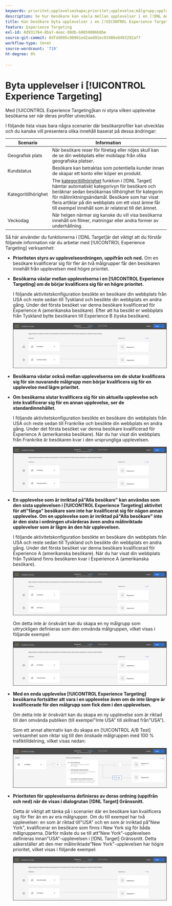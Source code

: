 ```yaml
---
keywords: prioritet;upplevelseskapa;prioritet;upplevelse;målgrupp;upplevelse;växla upplevelser;kompositör för visuell upplevelse
description: Se hur besökare kan växla mellan upplevelser i en [!DNL Adobe Target] [!UICONTROL Experience Targeting] (XT) i takt med att deras profiler utvecklas.
title: Kan besökare byta upplevelser i en [!UICONTROL Experience Targeting] Aktivitet?
feature: Experience Targeting
exl-id: 8d931764-8ba7-4eac-99db-60659086b8be
source-git-commit: 0dfdd995c00961ed2aed91ec03406e8493292af7
workflow-type: tm+mt
source-wordcount: '719'
ht-degree: 0%

---
```


# Byta upplevelser i [!UICONTROL Experience Targeting]

Med [!UICONTROL Experience Targeting]kan ni styra vilken upplevelse besökarna ser när deras profiler utvecklas.

I följande lista visas bara några scenarier där besökarprofiler kan utvecklas och du kanske vill presentera olika innehåll baserat på dessa ändringar:

| Scenario | Information |
|--- |--- |
| Geografisk plats | När besökare reser för företag eller nöjes skull kan de se din webbplats eller mobilapp från olika geografiska platser. |
| Kundstatus | Besökare kan betraktas som potentiella kunder innan de skapar ett konto eller köper en produkt. |
| Kategoritillhörighet | The [kategoritillhörighet](/help/main/c-target/c-visitor-profile/category-affinity.md) funktion i [!DNL Target] hämtar automatiskt kategorivyn för besökare och beräknar sedan besökarnas tillhörighet för kategorin för målinriktningsändamål. Besökare som har visat flera artiklar på din webbplats om ett visst ämne får till exempel innehåll som är relaterat till det ämnet. |
| Veckodag | När helgen närmar sig kanske du vill visa besökarna innehåll om filmer, matningar eller andra former av underhållning. |

Så här använder du funktionerna i [!DNL Target]är det viktigt att du förstår följande information när du arbetar med [!UICONTROL Experience Targeting] verksamhet:

* **Prioriteten styrs av upplevelseordningen, uppifrån och ned.** Om en besökare kvalificerar sig för fler än två målgrupper får den besökaren innehåll från upplevelsen med högre prioritet.
* **Besökarna växlar mellan upplevelserna i en [!UICONTROL Experience Targeting] om de börjar kvalificera sig för en högre prioritet.**

  I följande aktivitetskonfiguration besökte en besökare din webbplats från USA och reste sedan till Tyskland och besökte din webbplats en andra gång. Under det första besöket var denna besökare kvalificerad för Experience A (amerikanska besökare). Efter att ha besökt er webbplats från Tyskland bytte besökaren till Experience B (tyska besökare).

  ![Prioritet US > Tyskland](/help/main/c-activities/t-experience-target/t-xt-create/assets/xt_priority_us_germany-new.png)

* **Besökarna växlar också mellan upplevelserna om de slutar kvalificera sig för sin nuvarande målgrupp men börjar kvalificera sig för en upplevelse med lägre prioritet.**
* **Om besökarna slutar kvalificera sig för sin aktuella upplevelse och inte kvalificerar sig för en annan upplevelse, ser de standardinnehållet.**

  I följande aktivitetskonfiguration besökte en besökare din webbplats från USA och reste sedan till Frankrike och besökte din webbplats en andra gång. Under det första besöket var denna besökare kvalificerad för Experience A (amerikanska besökare). När du har visat din webbplats från Frankrike är besökaren kvar i den ursprungliga upplevelsen.

  ![Prioritet US > Tyskland](/help/main/c-activities/t-experience-target/t-xt-create/assets/xt_priority_us_germany-new.png)

* **En upplevelse som är inriktad på&quot;Alla besökare&quot; kan användas som den sista upplevelsen i [!UICONTROL Experience Targeting] aktivitet för att&quot;fånga&quot; besökare som inte har kvalificerat sig för någon annan upplevelse. Om en upplevelse som är inriktad på&quot;Alla besökare&quot; inte är den sista i ordningen utvärderas även andra målinriktade upplevelser som är lägre än den här upplevelsen.**

  I följande aktivitetskonfiguration besökte en besökare din webbplats från USA och reste sedan till Tyskland och besökte din webbplats en andra gång. Under det första besöket var denna besökare kvalificerad för Experience A (amerikanska besökare). När du har visat din webbplats från Tyskland finns besökaren kvar i Experience A (amerikanska besökare).

  ![Prioritet US > Alla besökare](/help/main/c-activities/t-experience-target/t-xt-create/assets/xt_priority_us_all_visitors-new.png)

  Om detta inte är önskvärt kan du skapa en ny målgrupp som uttryckligen definieras som den omvända målgruppen, vilket visas i följande exempel:

  ![Prioritet US > Inte USA](/help/main/c-activities/t-experience-target/t-xt-create/assets/xt_priority_us_not_us-new.png)

* **Med en enda upplevelse [!UICONTROL Experience Targeting] besökarna fortsätter att vara i en upplevelse även om de inte längre är kvalificerade för den målgrupp som fick dem i den upplevelsen.**

  Om detta inte är önskvärt kan du skapa en ny upplevelse som är riktad till den omvända publiken (till exempel&quot;Inte USA&quot; till skillnad från&quot;USA&quot;).

  Som ett annat alternativ kan du skapa en [!UICONTROL A/B Test] verksamhet som riktar sig till den önskade målgruppen med 100 % trafiktilldelning, vilket visas nedan:

  ![Prioriterad upplevelse](/help/main/c-activities/t-experience-target/t-xt-create/assets/xt_priority_one_experience-new.png)

* **Prioriteten för upplevelserna definieras av deras ordning (uppifrån och ned) när de visas i dialogrutan [!DNL Target] Gränssnitt.**

  Detta är viktigt att tänka på i scenarier där en besökare kan kvalificera sig för fler än en av era målgrupper. Om du till exempel har två upplevelser: en som är riktad till&quot;USA&quot; och en som är inriktad på&quot;New York&quot;, kvalificerar en besökare som finns i New York sig för båda målgrupperna. Därför måste du se till att&quot;New York&quot;-upplevelsen definieras innan&quot;USA&quot;-upplevelsen i [!DNL Target] Gränssnitt. Detta säkerställer att den mer målinriktade&quot;New York&quot;-upplevelsen har högre prioritet, vilket visas i följande exempel:

  ![Prioritet NY > US](/help/main/c-activities/t-experience-target/t-xt-create/assets/xt_priority_ny_us-new.png)
